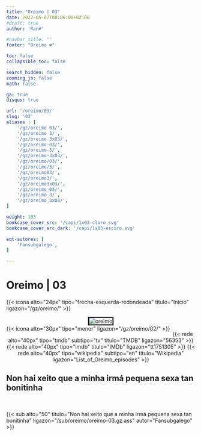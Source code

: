 ```yaml
---
title: "Oreimo | 03"
date: 2022-05-07T00:06:00+02:00
#draft: true
author: 'Ran#'

#navbar_title: ""
footer: "Oreimo ❤️"

toc: false
collapsible_toc: false

search_hidden: false
zooming_js: false
math: false

ga: true
disqus: true

url: '/oreimo/03/'
slug: '03'
aliases : [
    '/gz/oreimo 03/',
    '/gz/oreimo 3/',
    '/gz/oreimo 3x03/',
    '/gz/oreimo-03/',
    '/gz/oreimo-3/',
    '/gz/oreimo-3x03/',
    '/gz/oreimo/03/',
    '/gz/oreimo/3/',
    '/gz/oreimo03/',
    '/gz/oreimo3/',
    '/gz/oreimo3x03/',
    '/gz/oreimo_03/',
    '/gz/oreimo_3/',
    '/gz/oreimo_3x03/',
]

weight: 103
bookcase_cover_src: '/capi/1x03-claro.svg'
bookcase_cover_src_dark: '/capi/1x03-escuro.svg'

eqt-autores: [
    'Fansubgalego',
]

---
```


# Oreimo | 03

{{< icona alto="24px" tipo="frecha-esquerda-redondeada" titulo="Inicio" ligazon="/gz/oreimo/" >}}

<div style="text-align: center">
<img style="border: 3px solid currentColor" title="oreimo" alt="oreimo" src="https://www.themoviedb.org/t/p/original/pdGYtFsJ82sG1XAVGWHChFaJgH1.jpg">

<br>

<div style="float: left">
{{< icona alto="30px" tipo="menor" ligazon="/gz/oreimo/02/" >}}
</div>
<!--div style="float: right">
{{< icona alto="30px" tipo="maior" ligazon="/gz/oreimo/04/" >}}
</div-->

{{< rede alto="40px" tipo="tmdb" subtipo="tv" titulo="TMDB" ligazon="56353" >}}
{{< rede alto="40px" tipo="imdb" titulo="IMDb" ligazon="tt1751305" >}}
{{< rede alto="40px" tipo="wikipedia" subtipo="en" titulo="Wikipedia" ligazon="List_of_Oreimo_episodes" >}}
</div>

## Non hai xeito que a minha irmá pequena sexa tan bonitinha
<br>

{{< sub alto="50" titulo="Non hai xeito que a minha irmá pequena sexa tan bonitinha" ligazon="/sub/oreimo/oreimo-03.gz.ass" autor="Fansubgalego" >}}
